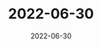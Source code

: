 ---
title: 2022-06-30
date: 2022-06-30
updates:
- title: Contact form not sending (eek!)
  type: fix
- title: Missing "fix" labels on the release notes
  type: fix
- title: New post about my dads new jamstack site
  type: content
---